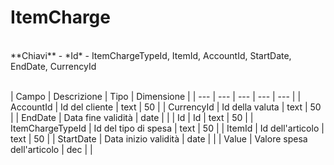 # ItemCharge

<br>
**Chiavi**
- *Id*
- ItemChargeTypeId, ItemId, AccountId, StartDate, EndDate, CurrencyId
<br><br>

| Campo | Descrizione | Tipo | Dimensione | 
| --- | --- | --- | --- | --- |
| AccountId | Id del cliente | text | 50 |
| CurrencyId | Id della valuta | text | 50 |
| EndDate | Data fine validità | date |  |
| Id | Id | text | 50 |
| ItemChargeTypeId | Id del tipo di spesa | text | 50 |
| ItemId | Id dell'articolo | text | 50 |
| StartDate | Data inizio validità | date |  |
| Value | Valore spesa dell'articolo | dec |  |


